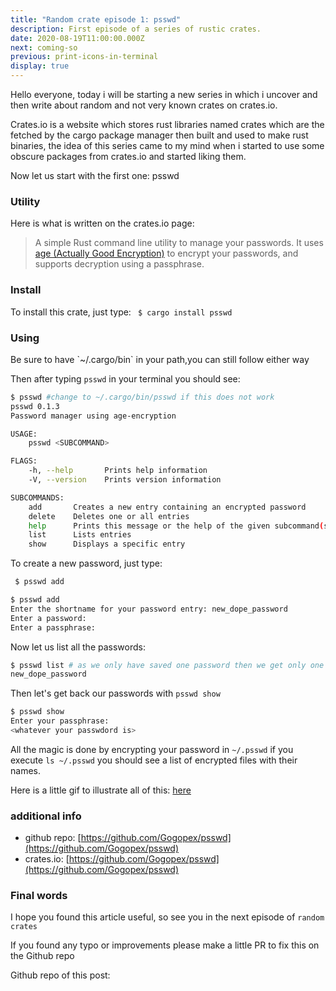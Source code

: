 ```yaml
---
title: "Random crate episode 1: psswd"
description: First episode of a series of rustic crates.
date: 2020-08-19T11:00:00.000Z
next: coming-so
previous: print-icons-in-terminal
display: true
--- 
```



Hello everyone, today i will be starting a new series in which i uncover and then write about random and not very known crates on crates.io.

Crates.io is a website which stores rust libraries named crates which are the fetched by the cargo package manager then built and used to make rust binaries, the idea of this series came to my mind when i started to use some obscure packages from crates.io and started liking them.

Now let us start with the first one: psswd

### Utility

Here is what is written on the crates.io page:

> A simple Rust command line utility to manage your passwords. It uses [age (Actually Good Encryption)](https://github.com/FiloSottile/age) to encrypt your passwords, and supports decryption using a passphrase.

### Install

To install this crate, just type: ` $ cargo install psswd`

### Using

<p class="tip"> Be sure to have `~/.cargo/bin` in your path,you can still follow either way </p>

Then after typing `psswd` in your terminal you should see:

```bash
$ psswd #change to ~/.cargo/bin/psswd if this does not work                                   
psswd 0.1.3
Password manager using age-encryption

USAGE:
    psswd <SUBCOMMAND>

FLAGS:
    -h, --help       Prints help information
    -V, --version    Prints version information

SUBCOMMANDS:
    add       Creates a new entry containing an encrypted password
    delete    Deletes one or all entries
    help      Prints this message or the help of the given subcommand(s)
    list      Lists entries
    show      Displays a specific entry


```

To create a new password, just type:

```sh
 $ psswd add
 ```

```bash
$ psswd add                                                                                  
Enter the shortname for your password entry: new_dope_password
Enter a password: 
Enter a passphrase: 

```

Now let us list all the passwords:

```bash
$ psswd list # as we only have saved one password then we get only one in the list
new_dope_password

```

Then let's get back our passwords with `psswd show` 

```bash
$ psswd show
Enter your passphrase: 
<whatever your passwdord is>

```

All the magic is done by encrypting your password in `~/.psswd`  if you execute `ls ~/.psswd` you should see a list of encrypted files with their names.

Here is a little gif to illustrate all of this: [here](https://camo.githubusercontent.com/58f5c359aa4b4338087f93028dd491334366cc76/68747470733a2f2f692e696d6775722e636f6d2f544867786a56362e676966)

### additional info
- github repo: [https://github.com/Gogopex/psswd](https://github.com/Gogopex/psswd)
- crates.io: [https://github.com/Gogopex/psswd](https://github.com/Gogopex/psswd)

### Final words
I hope you found this article useful, so see you in the next episode of `random crates`
<p class="tip">If you found any typo or improvements please make a little PR to fix this on the Github repo</p>
Github repo of this post: 